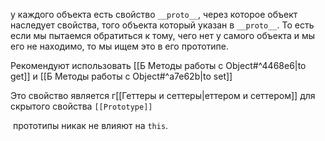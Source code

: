 у каждого объекта есть свойство `__proto__`, через которое объект наследует свойства, того объекта который указан в `__proto__`. То есть если мы пытаемся обратиться к тому, чего нет у самого объекта и мы его не находимо, то мы ищем это в его прототипе.

Рекомендуют использовать [[Б Методы работы с Object#^4468e6|to get]] и [[Б Методы работы с Object#^a7e62b|to set]]

Это свойство является г[[Геттеры и сеттеры|еттером и сеттером]] для скрытого свойства `[[Prototype]]` 

 прототипы никак не влияют на `this`.